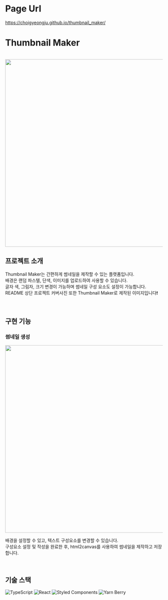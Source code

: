 # Page Url
https://choigyeongju.github.io/thumbnail_maker/
# Thumbnail Maker

<p align="center">
  <br>
  <img src="https://user-images.githubusercontent.com/97934158/203967322-d9300462-4544-4fbb-bebb-8bb2535871fb.png" width='600'>
  <br>
</p>

## 프로젝트 소개

<p align="justify">
  Thumbnail Maker는 간편하게 썸네일을 제작할 수 있는 플랫폼입니다. <br>
  배경은 랜덤 파스텔, 단색, 이미지를 업로드하여 사용할 수 있습니다. <br>
  글자 색, 그림자, 크기 변경이 가능하며 썸네일 구성 요소도 설정이 가능합니다. <br>
  README 상단 프로젝트 커버사진 또한 Thumbnail Maker로 제작된 이미지입니다❗
</p>

<br>

## 구현 기능

### 썸네일 생성

<p>
  <img src="https://user-images.githubusercontent.com/97934158/185905843-535d7ceb-f218-4179-a9e9-961ff78e73cf.png" width='600'>
  <p>
    배경을 설정할 수 있고, 텍스트 구성요소를 변경할 수 있습니다. <br>
    구성요소 설정 및 작성을 완료한 후, html2canvas를 사용하여 썸네일을 제작하고 저장합니다.
  </p>
</p>

<br>

## 기술 스택

 ![TypeScript](https://img.shields.io/badge/TypeScript-007ACC?style=for-the-badge&logo=typescript&logoColor=white)  ![React](https://img.shields.io/badge/React-61DAFB?style=for-the-badge&logo=react&logoColor=black)  ![Styled Components](https://img.shields.io/badge/Styled--Components-DB7093?style=for-the-badge&logo=styled-components&logoColor=white)  ![Yarn Berry](https://img.shields.io/badge/Yarn%20Berry-2C8EBB?style=for-the-badge&logo=yarn&logoColor=white) 
<br>




<!-- Stack Icon Refernces -->

[js]: https://user-images.githubusercontent.com/97934158/203963098-e6bb1923-a85c-4457-bb7c-110a1f738f98.png
[react]: https://user-images.githubusercontent.com/97934158/203963136-2bf8b9f5-11c8-4e3d-b0db-4602c6940185.png
